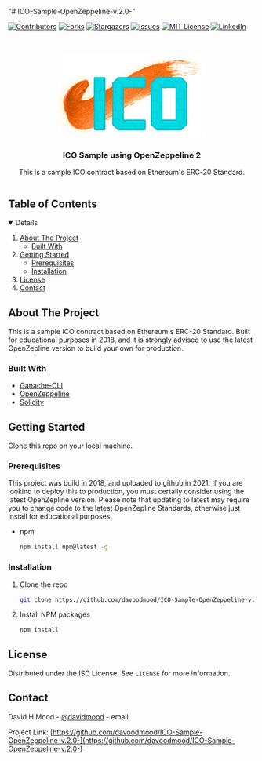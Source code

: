 "# ICO-Sample-OpenZeppeline-v.2.0-" 

[![Contributors][contributors-shield]][contributors-url]
[![Forks][forks-shield]][forks-url]
[![Stargazers][stars-shield]][stars-url]
[![Issues][issues-shield]][issues-url]
[![MIT License][license-shield]][license-url]
[![LinkedIn][linkedin-shield]][linkedin-url]



<!-- PROJECT LOGO -->
<br />
<p align="center">
  <a href="https://github.com/davoodmood/ICO-Sample-OpenZeppeline-v.2.0-">
    <img src="images/logo.png" alt="Logo" width="300" height="173">
  </a>

  <h3 align="center">ICO Sample using OpenZeppeline 2</h3>

  <p align="center">
    This is a sample ICO contract based on Ethereum's ERC-20 Standard.
    <br />
  </p>
</p>



<!-- TABLE OF CONTENTS -->
<summary><h2 style="display: inline-block">Table of Contents</h2></summary>
<details open="open">
  <ol>
    <li>
      <a href="#about-the-project">About The Project</a>
      <ul>
        <li><a href="#built-with">Built With</a></li>
      </ul>
    </li>
    <li>
      <a href="#getting-started">Getting Started</a>
      <ul>
        <li><a href="#prerequisites">Prerequisites</a></li>
        <li><a href="#installation">Installation</a></li>
      </ul>
    </li>
    <li><a href="#license">License</a></li>
    <li><a href="#contact">Contact</a></li>
  </ol>
</details>



<!-- ABOUT THE PROJECT -->
## About The Project

This is a sample ICO contract based on Ethereum's ERC-20 Standard. Built for educational purposes in 2018, and it is strongly advised to use the latest OpenZepline version to build your own for production.


### Built With

* [Ganache-CLI](https://www.trufflesuite.com/ganache)
* [OpenZeppeline](https://openzeppelin.com/)
* [Solidity](https://soliditylang.org/)



<!-- GETTING STARTED -->
## Getting Started

Clone this repo on your local machine. 

### Prerequisites

This project was build in 2018, and uploaded to github in 2021. If you are lookind to deploy this to production, you must certaily consider using the latest OpenZepline version. Please note that updating to latest may require you to change code to the latest OpenZepline Standards, otherwise just install for educational purposes.

* npm
  ```sh
  npm install npm@latest -g
  ```

### Installation

1. Clone the repo
   ```sh
   git clone https://github.com/davoodmood/ICO-Sample-OpenZeppeline-v.2.0-.git
   ```
2. Install NPM packages
   ```sh
   npm install
   ```



<!-- LICENSE -->
## License

Distributed under the ISC License. See `LICENSE` for more information.



<!-- CONTACT -->
## Contact

David H Mood - [@davidmood](https://twitter.com/davidmood) - email

Project Link: [https://github.com/davoodmood/ICO-Sample-OpenZeppeline-v.2.0-](https://github.com/davoodmood/ICO-Sample-OpenZeppeline-v.2.0-)


<!-- MARKDOWN LINKS & IMAGES -->
<!-- https://www.markdownguide.org/basic-syntax/#reference-style-links -->
[contributors-shield]: https://img.shields.io/github/contributors/davoodmood/repo.svg?style=for-the-badge
[contributors-url]: https://github.com/davoodmood/ICO-Sample-OpenZeppeline-v.2.0-/graphs/contributors
[forks-shield]: https://img.shields.io/github/forks/davoodmood/ICO-Sample-OpenZeppeline-v.2.0-.svg?style=for-the-badge
[forks-url]: https://github.com/davoodmood/ICO-Sample-OpenZeppeline-v.2.0-/network/members
[stars-shield]: https://img.shields.io/github/stars/davoodmood/ICO-Sample-OpenZeppeline-v.2.0-.svg?style=for-the-badge
[stars-url]: https://github.com/davoodmood/ICO-Sample-OpenZeppeline-v.2.0-/stargazers
[issues-shield]: https://img.shields.io/github/issues/davoodmood/ICO-Sample-OpenZeppeline-v.2.0-.svg?style=for-the-badge
[issues-url]: https://github.com/davoodmood/ICO-Sample-OpenZeppeline-v.2.0-/issues
[license-shield]: https://img.shields.io/github/license/davoodmood/ICO-Sample-OpenZeppeline-v.2.0-.svg?style=for-the-badge
[license-url]: https://github.com/davoodmood/ICO-Sample-OpenZeppeline-v.2.0-/blob/master/LICENSE.txt
[linkedin-shield]: https://img.shields.io/badge/-LinkedIn-black.svg?style=for-the-badge&logo=linkedin&colorB=555
[linkedin-url]: https://linkedin.com/in/davidmood
